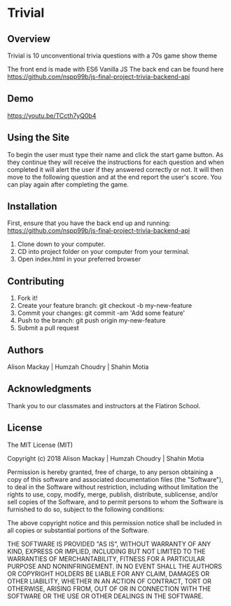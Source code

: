 # Trivial 

## Overview
Trivial is 10 unconventional trivia questions with a 70s game show theme

The front end is made with ES6 Vanilla JS
The back end can be found here https://github.com/nspp99b/js-final-project-trivia-backend-api

## Demo
https://youtu.be/TCcth7yQ0b4

## Using the Site
To begin the user must type their name and click the start game button. 
As they continue they will receive the instructions for each question and when completed it will alert the user if they answered correctly or not.
It will then move to the following question and at the end report the user's score.
You can play again after completing the game.

## Installation 
First, ensure that you have the back end up and running: https://github.com/nspp99b/js-final-project-trivia-backend-api

1. Clone down to your computer. 
2. CD into project folder on your computer from your terminal.
3. Open index.html in your preferred browser

## Contributing 
1. Fork it!
2. Create your feature branch: git checkout -b my-new-feature
3. Commit your changes: git commit -am 'Add some feature'
4. Push to the branch: git push origin my-new-feature
5. Submit a pull request

## Authors
Alison Mackay | Humzah Choudry | Shahin Motia

## Acknowledgments
Thank you to our classmates and instructors at the Flatiron School.

## License 
The MIT License (MIT)

Copyright (c) 2018 Alison Mackay | Humzah Choudry | Shahin Motia

Permission is hereby granted, free of charge, to any person obtaining a copy of this software and associated documentation files (the "Software"), to deal in the Software without restriction, including without limitation the rights to use, copy, modify, merge, publish, distribute, sublicense, and/or sell copies of the Software, and to permit persons to whom the Software is furnished to do so, subject to the following conditions:

The above copyright notice and this permission notice shall be included in all copies or substantial portions of the Software.

THE SOFTWARE IS PROVIDED "AS IS", WITHOUT WARRANTY OF ANY KIND, EXPRESS OR IMPLIED, INCLUDING BUT NOT LIMITED TO THE WARRANTIES OF MERCHANTABILITY, FITNESS FOR A PARTICULAR PURPOSE AND NONINFRINGEMENT. IN NO EVENT SHALL THE AUTHORS OR COPYRIGHT HOLDERS BE LIABLE FOR ANY CLAIM, DAMAGES OR OTHER LIABILITY, WHETHER IN AN ACTION OF CONTRACT, TORT OR OTHERWISE, ARISING FROM, OUT OF OR IN CONNECTION WITH THE SOFTWARE OR THE USE OR OTHER DEALINGS IN THE SOFTWARE.
